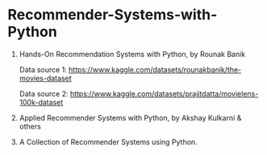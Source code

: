 # Recommender-Systems-with-Python

1. Hands-On Recommendation Systems with Python, by Rounak Banik
   
   Data source 1: https://www.kaggle.com/datasets/rounakbanik/the-movies-dataset
   
   Data source 2: https://www.kaggle.com/datasets/prajitdatta/movielens-100k-dataset


2. Applied Recommender Systems with Python, by Akshay Kulkarni & others

3. A Collection of Recommender Systems using Python.

